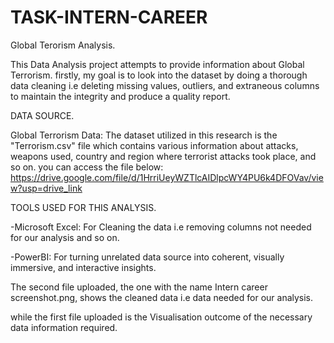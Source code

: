 # TASK-INTERN-CAREER

Global Terorism Analysis.

This Data Analysis project attempts to provide information about Global Terrorism. firstly, my goal is to look into the dataset by doing a thorough data cleaning i.e deleting missing values, outliers, and extraneous columns to maintain the integrity and produce a quality report.

DATA SOURCE.

Global Terrorism Data: The dataset utilized in this research is the "Terrorism.csv" file which contains various information about attacks, weapons used, country and region where terrorist attacks took place, and so on. you can access the file below: https://drive.google.com/file/d/1HrriUeyWZTlcAIDlpcWY4PU6k4DFOVav/view?usp=drive_link

TOOLS USED FOR THIS ANALYSIS.

-Microsoft Excel: For Cleaning the data i.e removing columns not needed for our analysis and so on.

-PowerBI: For turning unrelated data source into coherent, visually immersive, and interactive insights.

The second file uploaded, the one with the name Intern career screenshot.png, shows the cleaned data i.e data needed for our analysis.

while the first file uploaded is the Visualisation outcome of the necessary data information required.
